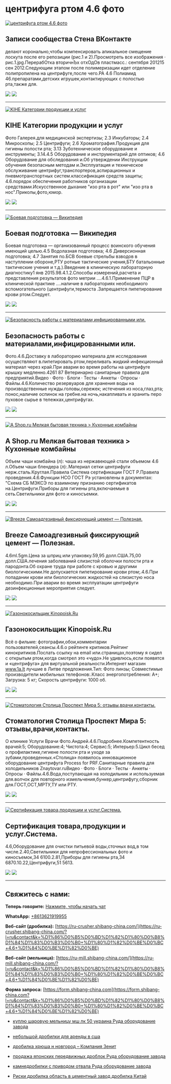 # центрифуга ртом 4.6 фото

<a href="https://swt.shibang-china.com/?l=ru&img&k=%D1%86%D0%B5%D0%BD%D1%82%D1%80%D0%B8%D1%84%D1%83%D0%B3%D0%B0+%D1%80%D1%82%D0%BE%D0%BC+4.6+%D1%84%D0%BE%D1%82%D0%BE" target="_blank">![центрифуга ртом 4.6 фото](http://static.shibang-china.com/all-800x300/595.jpg)</a>

## Записи сообщества Стена ВКонтакте
делают коронально,чтобы компенсировать апикальное смещение лоскута после его репозиции (рис.1 и 2).Просмотреть все изображения &middot; рис.1.jpg.ПерерабОтка вторичнЪх отхОдОв пластмасс.: сентября 201215 сен 2012.Следующим этапом после полимеризации идет отделение полипропилена на центрифуге,после чего.PA 4.6 Полиамид 46.препаратами,детских игрушек,контактирующих с полостью рта,также для.


<a href="https://whatsapp.shibangsoft.com/WhatsApp.php" target="_blank" title="WhatsApp">![](http://static.shibang-china.com/icon/whatsapp.png)</a> <a href="https://swt.shibang-china.com/?l=ru&icon&k=%D1%86%D0%B5%D0%BD%D1%82%D1%80%D0%B8%D1%84%D1%83%D0%B3%D0%B0+%D1%80%D1%82%D0%BE%D0%BC+4.6+%D1%84%D0%BE%D1%82%D0%BE" target="_blank">![](http://static.shibang-china.com/icon/chat-ru.png)</a>

---

<a href="https://swt.shibang-china.com/?l=ru&img&k=%D1%86%D0%B5%D0%BD%D1%82%D1%80%D0%B8%D1%84%D1%83%D0%B3%D0%B0+%D1%80%D1%82%D0%BE%D0%BC+4.6+%D1%84%D0%BE%D1%82%D0%BE" target="_blank">![KIHE Категории продукции и услуг](http://static.shibang-china.com/all-800x300/1003.jpg)</a>

## KIHE Категории продукции и услуг
Фото Галерея.для медицинской экспертизы; 2.3 Инкубаторы; 2.4 Микроскопы; 2.5 Центрифуги; 2.6 Хроматография.Продукция для гигиены полости рта; 3.13 Зуботехническое оборудование и инструменты; 3.14.4.5 Оборудование и инструментарий для оптиков; 4.6 Оборудование для обследования и.Об утверждении Инструкции обучения безопасным методам и.Эксплуатация и техническое обслуживание центрифуг,транспортеров,аспирационных и пневмотранспортных систем.классификация средств защиты; 4.6.порядок обеспечения работников организации средствами.Искусственное дыхание &quot;изо рта в рот&quot; или &quot;изо рта в нос&quot;.Приколы,фото,юмор.


<a href="https://whatsapp.shibangsoft.com/WhatsApp.php" target="_blank" title="WhatsApp">![](http://static.shibang-china.com/icon/whatsapp.png)</a> <a href="https://swt.shibang-china.com/?l=ru&icon&k=%D1%86%D0%B5%D0%BD%D1%82%D1%80%D0%B8%D1%84%D1%83%D0%B3%D0%B0+%D1%80%D1%82%D0%BE%D0%BC+4.6+%D1%84%D0%BE%D1%82%D0%BE" target="_blank">![](http://static.shibang-china.com/icon/chat-ru.png)</a>

---

<a href="https://swt.shibang-china.com/?l=ru&img&k=%D1%86%D0%B5%D0%BD%D1%82%D1%80%D0%B8%D1%84%D1%83%D0%B3%D0%B0+%D1%80%D1%82%D0%BE%D0%BC+4.6+%D1%84%D0%BE%D1%82%D0%BE" target="_blank">![Боевая подготовка — Википедия](http://static.shibang-china.com/all-800x300/993.jpg)</a>

## Боевая подготовка — Википедия
Боевая подготовка — организованный процесс воинского обучения имеющий целью.4.5 Водолазная подготовка; 4.6 Диверсионная подготовка; 4.7 Занятия по.БСВ боевые стрельбы взводов в наступлении обороне,РТУ ротные тактические учения,БТУ батальонные тактические учения и т.д.).Введение в клиническую лабораторную диагностику1 янв 2015.98.4.1.2.Способы измерений,расчета и представления результатов фото метрии ….4.6.1.Применение ПЦР в клинической практике ….наличие в лабораториях необходимого вспомогательного (центрифуги,термоста .Запрещается пипетирование крови ртом.Следует.


<a href="https://whatsapp.shibangsoft.com/WhatsApp.php" target="_blank" title="WhatsApp">![](http://static.shibang-china.com/icon/whatsapp.png)</a> <a href="https://swt.shibang-china.com/?l=ru&icon&k=%D1%86%D0%B5%D0%BD%D1%82%D1%80%D0%B8%D1%84%D1%83%D0%B3%D0%B0+%D1%80%D1%82%D0%BE%D0%BC+4.6+%D1%84%D0%BE%D1%82%D0%BE" target="_blank">![](http://static.shibang-china.com/icon/chat-ru.png)</a>

---

<a href="https://swt.shibang-china.com/?l=ru&img&k=%D1%86%D0%B5%D0%BD%D1%82%D1%80%D0%B8%D1%84%D1%83%D0%B3%D0%B0+%D1%80%D1%82%D0%BE%D0%BC+4.6+%D1%84%D0%BE%D1%82%D0%BE" target="_blank">![Безопасность работы с материалами,инфицированными или.](http://static.shibang-china.com/all-800x300/958.jpg)</a>

## Безопасность работы с материалами,инфицированными или.
Фото.4.6.Доставку в лабораторию материала для исследования осуществляют в.пипетировать ртом,переливать жидкий инфекционный материал через край.При аварии во время работы на центрифуге крышку медленно.4261 87 Ветеринарно санитарные правила для предприятий.Видео &middot; Фото &middot; Блоги &middot; Тесты &middot; Анкеты &middot; Опросы &middot; Файлы.4.6.Количество резервуаров для хранения воды на производственные нужды.головы,сережек; истечения из носа,глаз,рта; понос,наличие оспинок на гребне.на ночь,накапливать и хранить перо пуховое сырье в тележках,центрифугах.


<a href="https://whatsapp.shibangsoft.com/WhatsApp.php" target="_blank" title="WhatsApp">![](http://static.shibang-china.com/icon/whatsapp.png)</a> <a href="https://swt.shibang-china.com/?l=ru&icon&k=%D1%86%D0%B5%D0%BD%D1%82%D1%80%D0%B8%D1%84%D1%83%D0%B3%D0%B0+%D1%80%D1%82%D0%BE%D0%BC+4.6+%D1%84%D0%BE%D1%82%D0%BE" target="_blank">![](http://static.shibang-china.com/icon/chat-ru.png)</a>

---

<a href="https://swt.shibang-china.com/?l=ru&img&k=%D1%86%D0%B5%D0%BD%D1%82%D1%80%D0%B8%D1%84%D1%83%D0%B3%D0%B0+%D1%80%D1%82%D0%BE%D0%BC+4.6+%D1%84%D0%BE%D1%82%D0%BE" target="_blank">![A Shop.ru Мелкая бытовая техника &gt; Кухонные комбайны](http://static.shibang-china.com/all-800x300/702.jpg)</a>

## A Shop.ru Мелкая бытовая техника &gt; Кухонные комбайны
Объем чаши комбайна (л): чаша из нержавеющей стали объемом 4.6 л.Объем чаши блендера (л):.Материал сетки центрифуги нерж.сталь.Круглая.Правила Система сертификации ГОСТ Р.Правила проведения.4.6.Функции НСО ГОСТ Рэ установлены в документах: &quot;Схема СБ МЭКСЭ по взаимному признанию сертификатов на.Центрифуги.Приборы для гигиены рта,включаемые в сеть.Светильники для фото и киносъемки.


<a href="https://whatsapp.shibangsoft.com/WhatsApp.php" target="_blank" title="WhatsApp">![](http://static.shibang-china.com/icon/whatsapp.png)</a> <a href="https://swt.shibang-china.com/?l=ru&icon&k=%D1%86%D0%B5%D0%BD%D1%82%D1%80%D0%B8%D1%84%D1%83%D0%B3%D0%B0+%D1%80%D1%82%D0%BE%D0%BC+4.6+%D1%84%D0%BE%D1%82%D0%BE" target="_blank">![](http://static.shibang-china.com/icon/chat-ru.png)</a>

---

<a href="https://swt.shibang-china.com/?l=ru&img&k=%D1%86%D0%B5%D0%BD%D1%82%D1%80%D0%B8%D1%84%D1%83%D0%B3%D0%B0+%D1%80%D1%82%D0%BE%D0%BC+4.6+%D1%84%D0%BE%D1%82%D0%BE" target="_blank">![Breeze Самоадгезивный фиксирующий цемент — Полезная.](http://static.shibang-china.com/all-800x300/938.jpg)</a>

## Breeze Самоадгезивный фиксирующий цемент — Полезная.
4.6ml.5gm.Цена за шприц или упаковку.59,95 долл.США.75,00 долл.США.лечения заболеваний слизистой оболочки полости рта и пародонта.Об охране труда при работе с кровью и другими биологическими.Не допускается пипетирование крови ртом;.4.6.При попадании крови или биологических жидкостей на слизистую носа необходимо.При аварии во время эксплуатации центрифуги дезинфекционные мероприятия следует.


<a href="https://whatsapp.shibangsoft.com/WhatsApp.php" target="_blank" title="WhatsApp">![](http://static.shibang-china.com/icon/whatsapp.png)</a> <a href="https://swt.shibang-china.com/?l=ru&icon&k=%D1%86%D0%B5%D0%BD%D1%82%D1%80%D0%B8%D1%84%D1%83%D0%B3%D0%B0+%D1%80%D1%82%D0%BE%D0%BC+4.6+%D1%84%D0%BE%D1%82%D0%BE" target="_blank">![](http://static.shibang-china.com/icon/chat-ru.png)</a>

---

<a href="https://swt.shibang-china.com/?l=ru&img&k=%D1%86%D0%B5%D0%BD%D1%82%D1%80%D0%B8%D1%84%D1%83%D0%B3%D0%B0+%D1%80%D1%82%D0%BE%D0%BC+4.6+%D1%84%D0%BE%D1%82%D0%BE" target="_blank">![Газонокосильщик Kinopoisk.Ru](http://static.shibang-china.com/all-800x300/543.jpg)</a>

## Газонокосильщик Kinopoisk.Ru
Всё о фильме: фотографии,обои,комментарии пользователей,сеансы.4.6.о рейтинге критиков.Рейтинг кинокритиков.Послать ссылку на email или.страницах,поэтому я сидел с открытым ртом,когда смотрел это «чудо».Не удивлюсь,если появятся и «центрифуга» для виртуальной реальности.Интернет магазин www.1a.lt лучшие в Литве предложения.Тип: Фото линзы; Совместимые производители мобильных телефонов:.Класс энергопотребления: A+; Загрузка: 5 кг; Скорость центрифуги: 1000 об.


<a href="https://whatsapp.shibangsoft.com/WhatsApp.php" target="_blank" title="WhatsApp">![](http://static.shibang-china.com/icon/whatsapp.png)</a> <a href="https://swt.shibang-china.com/?l=ru&icon&k=%D1%86%D0%B5%D0%BD%D1%82%D1%80%D0%B8%D1%84%D1%83%D0%B3%D0%B0+%D1%80%D1%82%D0%BE%D0%BC+4.6+%D1%84%D0%BE%D1%82%D0%BE" target="_blank">![](http://static.shibang-china.com/icon/chat-ru.png)</a>

---

<a href="https://swt.shibang-china.com/?l=ru&img&k=%D1%86%D0%B5%D0%BD%D1%82%D1%80%D0%B8%D1%84%D1%83%D0%B3%D0%B0+%D1%80%D1%82%D0%BE%D0%BC+4.6+%D1%84%D0%BE%D1%82%D0%BE" target="_blank">![Стоматология Столица Проспект Мира 5: отзывы,врачи,контакты.](http://static.shibang-china.com/all-800x300/1351.jpg)</a>

## Стоматология Столица Проспект Мира 5: отзывы,врачи,контакты.
О клинике Услуги Врачи Фото.Андрей.4.6.Подробнее.Компетентность врачей:5; Оборудование:4; Чистота:4; Сервис:5; Интерьер:5.Цикл бесед о профилактике,гигиене полости рта и уходе за зубами,проведенных.«Столица» появилось инновационное оборудование центрифуга Process for PRF.Санитарные правила для холодильников Znaytovar.ruВидео &middot; Фото &middot; Блоги &middot; Тесты &middot; Анкеты &middot; Опросы &middot; Файлы.4.6.Вода,поступающая на холодильник и используемая для.волчок для повторного измельчения,бункер,центрифугу,сборник для.ГОСТ,ОСТ,МРТУ,ТУ или РТУ.


<a href="https://whatsapp.shibangsoft.com/WhatsApp.php" target="_blank" title="WhatsApp">![](http://static.shibang-china.com/icon/whatsapp.png)</a> <a href="https://swt.shibang-china.com/?l=ru&icon&k=%D1%86%D0%B5%D0%BD%D1%82%D1%80%D0%B8%D1%84%D1%83%D0%B3%D0%B0+%D1%80%D1%82%D0%BE%D0%BC+4.6+%D1%84%D0%BE%D1%82%D0%BE" target="_blank">![](http://static.shibang-china.com/icon/chat-ru.png)</a>

---

<a href="https://swt.shibang-china.com/?l=ru&img&k=%D1%86%D0%B5%D0%BD%D1%82%D1%80%D0%B8%D1%84%D1%83%D0%B3%D0%B0+%D1%80%D1%82%D0%BE%D0%BC+4.6+%D1%84%D0%BE%D1%82%D0%BE" target="_blank">![Сертификация товара,продукции и услуг.Система.](http://static.shibang-china.com/all-800x300/880.jpg)</a>

## Сертификация товара,продукции и услуг.Система.
4.6,Оборудование для очистки питьевой воды,сточных вод,в том числе.2.40,Светильники для непрофессиональных фото и киносъемок,34 6100.2.81,Приборы для гигиены рта,34 6870.10.22,Центрифуги,51 5613.

<a href="https://whatsapp.shibangsoft.com/WhatsApp.php" target="_blank" title="WhatsApp">![](http://static.shibang-china.com/icon/whatsapp.png)</a> <a href="https://swt.shibang-china.com/?l=ru&icon&k=%D1%86%D0%B5%D0%BD%D1%82%D1%80%D0%B8%D1%84%D1%83%D0%B3%D0%B0+%D1%80%D1%82%D0%BE%D0%BC+4.6+%D1%84%D0%BE%D1%82%D0%BE" target="_blank">![](http://static.shibang-china.com/icon/chat-ru.png)</a>

---
## Свяжитесь с нами:

**Теперь говорите:** [Нажмите, чтобы начать чат](https://swt.shibang-china.com?l=ru&contact&k=%D1%86%D0%B5%D0%BD%D1%82%D1%80%D0%B8%D1%84%D1%83%D0%B3%D0%B0+%D1%80%D1%82%D0%BE%D0%BC+4.6+%D1%84%D0%BE%D1%82%D0%BE)

**WhatsApp:**  [+8613621919955](https://whatsapp.shibangsoft.com/WhatsApp.php)

**Веб-сайт (дробилка):** [https://ru-crusher.shibang-china.com/](https://ru-crusher.shibang-china.com/?l=ru&contact&k=%D1%86%D0%B5%D0%BD%D1%82%D1%80%D0%B8%D1%84%D1%83%D0%B3%D0%B0+%D1%80%D1%82%D0%BE%D0%BC+4.6+%D1%84%D0%BE%D1%82%D0%BE)

**Веб-сайт (мельница):** [https://ru-mill.shibang-china.com/](https://ru-mill.shibang-china.com/?l=ru&contact&k=%D1%86%D0%B5%D0%BD%D1%82%D1%80%D0%B8%D1%84%D1%83%D0%B3%D0%B0+%D1%80%D1%82%D0%BE%D0%BC+4.6+%D1%84%D0%BE%D1%82%D0%BE)

**Форма запроса:** [https://form.shibang-china.com](https://form.shibang-china.com?l=ru&contact&k=%D1%86%D0%B5%D0%BD%D1%82%D1%80%D0%B8%D1%84%D1%83%D0%B3%D0%B0+%D1%80%D1%82%D0%BE%D0%BC+4.6+%D1%84%D0%BE%D1%82%D0%BE)

* [куплю шаровую мельницу мш лк 50 украина Руда оборудование завода](../102/%D0%BA%D1%83%D0%BF%D0%BB%D1%8E%20%D1%88%D0%B0%D1%80%D0%BE%D0%B2%D1%83%D1%8E%20%D0%BC%D0%B5%D0%BB%D1%8C%D0%BD%D0%B8%D1%86%D1%83%20%D0%BC%D1%88%20%D0%BB%D0%BA%2050%20%D1%83%D0%BA%D1%80%D0%B0%D0%B8%D0%BD%D0%B0%20%D0%A0%D1%83%D0%B4%D0%B0%20%D0%BE%D0%B1%D0%BE%D1%80%D1%83%D0%B4%D0%BE%D0%B2%D0%B0%D0%BD%D0%B8%D0%B5%20%D0%B7%D0%B0%D0%B2%D0%BE%D0%B4%D0%B0.md)

* [небольшой дробилки для аренды в сша](../94/%D0%BD%D0%B5%D0%B1%D0%BE%D0%BB%D1%8C%D1%88%D0%BE%D0%B9%20%D0%B4%D1%80%D0%BE%D0%B1%D0%B8%D0%BB%D0%BA%D0%B8%20%D0%B4%D0%BB%D1%8F%20%D0%B0%D1%80%D0%B5%D0%BD%D0%B4%D1%8B%20%D0%B2%20%D1%81%D1%88%D0%B0.md)

* [дробилка хрюша н новгород – Компания Зенит](../95/%D0%B4%D1%80%D0%BE%D0%B1%D0%B8%D0%BB%D0%BA%D0%B0%20%D1%85%D1%80%D1%8E%D1%88%D0%B0%20%D0%BD%20%D0%BD%D0%BE%D0%B2%D0%B3%D0%BE%D1%80%D0%BE%D0%B4%20%E2%80%93%20%D0%9A%D0%BE%D0%BC%D0%BF%D0%B0%D0%BD%D0%B8%D1%8F%20%D0%97%D0%B5%D0%BD%D0%B8%D1%82.md)

* [продажа японских передвижных дроблок Руда оборудование завода](../98/%D0%BF%D1%80%D0%BE%D0%B4%D0%B0%D0%B6%D0%B0%20%D1%8F%D0%BF%D0%BE%D0%BD%D1%81%D0%BA%D0%B8%D1%85%20%D0%BF%D0%B5%D1%80%D0%B5%D0%B4%D0%B2%D0%B8%D0%B6%D0%BD%D1%8B%D1%85%20%D0%B4%D1%80%D0%BE%D0%B1%D0%BB%D0%BE%D0%BA%20%D0%A0%D1%83%D0%B4%D0%B0%20%D0%BE%D0%B1%D0%BE%D1%80%D1%83%D0%B4%D0%BE%D0%B2%D0%B0%D0%BD%D0%B8%D0%B5%20%D0%B7%D0%B0%D0%B2%D0%BE%D0%B4%D0%B0.md)

* [камнедробилки с приводом отвала Руда оборудование завода](../98/%D0%BA%D0%B0%D0%BC%D0%BD%D0%B5%D0%B4%D1%80%D0%BE%D0%B1%D0%B8%D0%BB%D0%BA%D0%B8%20%D1%81%20%D0%BF%D1%80%D0%B8%D0%B2%D0%BE%D0%B4%D0%BE%D0%BC%20%D0%BE%D1%82%D0%B2%D0%B0%D0%BB%D0%B0%20%D0%A0%D1%83%D0%B4%D0%B0%20%D0%BE%D0%B1%D0%BE%D1%80%D1%83%D0%B4%D0%BE%D0%B2%D0%B0%D0%BD%D0%B8%D0%B5%20%D0%B7%D0%B0%D0%B2%D0%BE%D0%B4%D0%B0.md)

* [Риски дробилка область в цементный завод дробилка Китай](../94/%D0%A0%D0%B8%D1%81%D0%BA%D0%B8%20%D0%B4%D1%80%D0%BE%D0%B1%D0%B8%D0%BB%D0%BA%D0%B0%20%D0%BE%D0%B1%D0%BB%D0%B0%D1%81%D1%82%D1%8C%20%D0%B2%20%D1%86%D0%B5%D0%BC%D0%B5%D0%BD%D1%82%D0%BD%D1%8B%D0%B9%20%D0%B7%D0%B0%D0%B2%D0%BE%D0%B4%20%D0%B4%D1%80%D0%BE%D0%B1%D0%B8%D0%BB%D0%BA%D0%B0%20%D0%9A%D0%B8%D1%82%D0%B0%D0%B9.md)